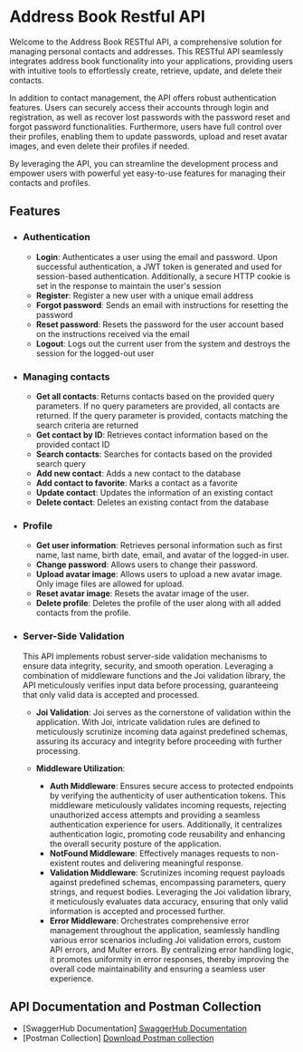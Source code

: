 
# Address Book Restful API

Welcome to the Address Book RESTful API, a comprehensive solution for managing personal contacts and addresses. This RESTful API seamlessly integrates address book functionality into your applications, providing users with intuitive tools to effortlessly create, retrieve, update, and delete their contacts.

In addition to contact management, the API offers robust authentication features. Users can securely access their accounts through login and registration, as well as recover lost passwords with the password reset and forgot password functionalities. Furthermore, users have full control over their profiles, enabling them to update passwords, upload and reset avatar images, and even delete their profiles if needed.

By leveraging the API, you can streamline the development process and empower users with powerful yet easy-to-use features for managing their contacts and profiles. 

## Features

 - ### Authentication
    - **Login**: Authenticates a user using the email and password. Upon successful authentication, a JWT token is generated and used for session-based authentication. Additionally, a secure HTTP cookie is set in the response to maintain the user's session
    - **Register**: Register a new user with a unique email address
    - **Forgot password**: Sends an email with instructions for resetting the password
    - **Reset password**: Resets the password for the user account based on the instructions received via the email
    - **Logout**: Logs out the current user from the system and destroys the session for the logged-out user

- ### Managing contacts
    - **Get all contacts**: Returns contacts based on the provided query parameters. If no query parameters are provided, all contacts are returned. If the query parameter is provided, contacts matching the search criteria are returned
    - **Get contact by ID**: Retrieves contact information based on the provided contact ID
    - **Search contacts**: Searches for contacts based on the provided search query
    - **Add new contact**: Adds a new contact to the database
    - **Add contact to favorite**: Marks a contact as a favorite
    - **Update contact**: Updates the information of an existing contact
    - **Delete contact**: Deletes an existing contact from the database

- ### Profile
    - **Get user information**: Retrieves personal information such as first name, last name, birth date, email, and avatar of the logged-in user.
    - **Change password**: Allows users to change their password.
    - **Upload avatar image**: Allows users to upload a new avatar image. Only image files are allowed for upload.
    - **Reset avatar image**: Resets the avatar image of the user.
    - **Delete profile**: Deletes the profile of the user along with all added contacts from the profile.
    
- ### Server-Side Validation
    This API implements robust server-side validation mechanisms to ensure data integrity, security, and smooth operation. Leveraging a combination of middleware functions and the Joi validation library, the API meticulously verifies input data before processing, guaranteeing that only valid data is accepted and processed.

    - **Joi Validation**: Joi serves as the cornerstone of validation within the application. With Joi, intricate validation rules are defined to meticulously scrutinize incoming data against predefined schemas, assuring its accuracy and integrity before proceeding with further processing.

    - **Middleware Utilization**:
        - **Auth Middleware**: Ensures secure access to protected endpoints by verifying the authenticity of user authentication tokens. This middleware meticulously validates incoming requests, rejecting unauthorized access attempts and providing a seamless authentication experience for users. Additionally, it centralizes authentication logic, promoting code reusability and enhancing the overall security posture of the application.
        - **NotFound Middleware**: Effectively manages requests to non-existent routes and delivering meaningful response.
        - **Validation Middleware**: Scrutinizes incoming request payloads against predefined schemas, encompassing parameters, query strings, and request bodies. Leveraging the Joi validation library, it meticulously evaluates data accuracy, ensuring that only valid information is accepted and processed further.
        - **Error Middleware**: Orchestrates comprehensive error management throughout the application, seamlessly handling various error scenarios including Joi validation errors, custom API errors, and Multer errors. By centralizing error handling logic, it promotes uniformity in error responses, thereby improving the overall code maintainability and ensuring a seamless user experience.

## API Documentation and Postman Collection

- [SwaggerHub Documentation] <a href="https://app.swaggerhub.com/apis/MileMijatovic/address-book-restful-api/1.0.0">SwaggerHub Documentation</a>
- [Postman Collection] <a href="https://mm.omega.nextweb.space/address-book/address_book_postman_collection.json">Download Postman collection</a>
